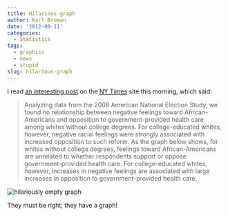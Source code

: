 ```yaml
---
title: Hilarious graph
author: Karl Broman
date: '2012-09-11'
categories:
  - Statistics
tags:
  - graphics
  - news
  - stupid
slug: hilarious-graph
---
```


I read [an interesting post](https://campaignstops.blogs.nytimes.com/2012/09/10/the-unexpected-impact-of-coded-appeals/?hp) on the [NY Times](https://nytimes.com) site this morning, which said:

<blockquote>Analyzing data from the 2008 American National Election Study, we found no relationship between negative feelings toward African-Americans and opposition to government-provided health care among whites without  college degrees. For college-educated whites, however, negative racial feelings were strongly associated with increased opposition to such reform. As the graph below shows, for whites without college degrees, feelings toward African-Americans are unrelated to whether respondents support or oppose government-provided health care. For college-educated whites, however, increases in negative feelings are associated with large increases in opposition to government-provided health care.</blockquote>

![hilariously empty graph](https://graphics8.nytimes.com/images/2012/09/11/opinion/11campstops-graph/11campstops-graph-blog480.jpg)

They must be right; they have a graph!
